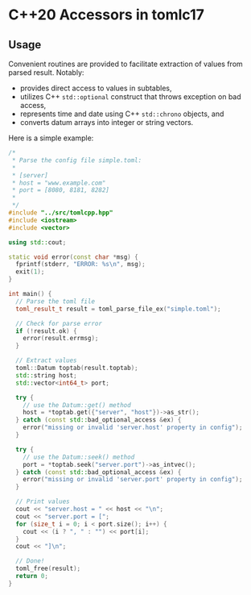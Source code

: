 # C++20 Accessors in tomlc17

## Usage

Convenient routines are provided to facilitate extraction of values from parsed result. Notably:

- provides direct access to values in subtables,
- utilizes C++ `std::optional` construct that throws exception on bad access,
- represents time and date using C++ `std::chrono` objects, and
- converts datum arrays into integer or string vectors.

Here is a simple example:

```c++
/*
 * Parse the config file simple.toml:
 *
 * [server]
 * host = "www.example.com"
 * port = [8080, 8181, 8282]
 *
 */
#include "../src/tomlcpp.hpp"
#include <iostream>
#include <vector>

using std::cout;

static void error(const char *msg) {
  fprintf(stderr, "ERROR: %s\n", msg);
  exit(1);
}

int main() {
  // Parse the toml file
  toml_result_t result = toml_parse_file_ex("simple.toml");

  // Check for parse error
  if (!result.ok) {
    error(result.errmsg);
  }

  // Extract values
  toml::Datum toptab(result.toptab);
  std::string host;
  std::vector<int64_t> port;

  try {
    // use the Datum::get() method
    host = *toptab.get({"server", "host"})->as_str();
  } catch (const std::bad_optional_access &ex) {
    error("missing or invalid 'server.host' property in config");
  }

  try {
    // use the Datum::seek() method
    port = *toptab.seek("server.port")->as_intvec();
  } catch (const std::bad_optional_access &ex) {
    error("missing or invalid 'server.port' property in config");
  }

  // Print values
  cout << "server.host = " << host << "\n";
  cout << "server.port = [";
  for (size_t i = 0; i < port.size(); i++) {
    cout << (i ? ", " : "") << port[i];
  }
  cout << "]\n";

  // Done!
  toml_free(result);
  return 0;
}
```
